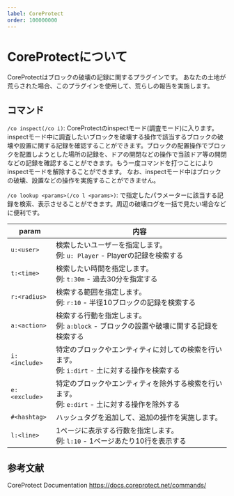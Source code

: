 ```yaml
---
label: CoreProtect
order: 100000000
---
```

# CoreProtectについて

CoreProtectはブロックの破壊の記録に関するプラグインです。
あなたの土地が荒らされた場合、このプラグインを使用して、荒らしの報告を実施します。

## コマンド

`/co inspect(/co i)`: CoreProtectのinspectモード(調査モード)に入ります。inspectモード中に調査したいブロックを破壊する操作で該当するブロックの破壊や設置に関する記録を確認することができます。ブロックの配置操作でブロックを配置しようとした場所の記録を、ドアの開閉などの操作で当該ドア等の開閉などの記録を確認することができます。もう一度コマンドを打つことによりinspectモードを解除することができます。
なお、inspectモード中はブロックの破壊、設置などの操作を実施することができません。

`/co lookup <params>(/co l <params>)`: <params>で指定したパラメーターに該当する記録を検索、表示させることができます。周辺の破壊ログを一括で見たい場合などに便利です。

|param|内容|
|----|----|
|`u:<user>`|検索したいユーザーを指定します。<br>例: `u: Player` - Playerの記録を検索する|
|`t:<time>`|検索したい時間を指定します。<br>例: `t:30m` - 過去30分を指定する|
|`r:<radius>`|検索する範囲を指定します。<br>例: `r:10` - 半径10ブロックの記録を検索する|
|`a:<action>`|検索する行動を指定します。<br>例: `a:block` - ブロックの設置や破壊に関する記録を検索する|
|`i:<include>`|特定のブロックやエンティティに対しての検索を行います。<br>例: `i:dirt` - 土に対する操作を検索する|
|`e:<exclude>`|特定のブロックやエンティティを除外する検索を行います。<br>例: `e:dirt` - 土に対する操作を除外する|
|`#<hashtag>`|ハッシュタグを追加して、追加の操作を実施します。|
|`l:<line>`|1ページに表示する行数を指定します。<br>例: `l:10` - 1ページあたり10行を表示する|


## 参考文献

CoreProtect Documentation
https://docs.coreprotect.net/commands/
